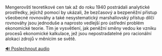 
Mengerovští teoretikové cen tak až do roku 1940 postrádali analytické prostředky, jejichž pomocí by ukázali, že bezčasový a bezpeněžní přístup všeobecné rovnováhy a také nesystematický marshallovský přístup dílčí rovnováhy jsou jednoduše a naprosto vedlejší pro ústřední problém ekonomické teorie. Tím je vysvětlení, jak peněžní směny vedou ke vzniku procesů ekonomické kalkulace, jež jsou nepostradatelné pro racionální alokaci zdrojů v měnícím se světě.

[🔊 Poslechnout audio](/data/7-paragraphs/audio/chapter_184/para_004-Mengerovt-teoretikov-cen-tak-a-do-roku-1940-po.mp3)
